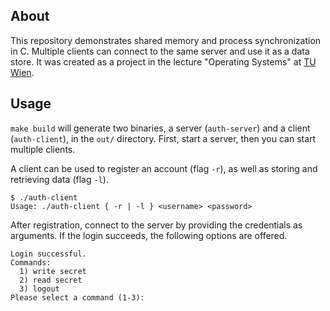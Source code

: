 ## About

This repository demonstrates shared memory and process synchronization in C.
Multiple clients can connect to the same server and use it as a data store.
It was created as a project in the lecture "Operating Systems" at [TU Wien](https://www.tuwien.at/).

## Usage

`make build` will generate two binaries, a server (`auth-server`) and a client (`auth-client`), in the `out/` directory.
First, start a server, then you can start multiple clients.

A client can be used to register an account (flag `-r`), as well as storing and retrieving data (flag `-l`).
```
$ ./auth-client
Usage: ./auth-client { -r | -l } <username> <password>
```

After registration, connect to the server by providing the credentials as arguments.
If the login succeeds, the following options are offered.
```
Login successful.
Commands:
  1) write secret
  2) read secret
  3) logout
Please select a command (1-3):
```
